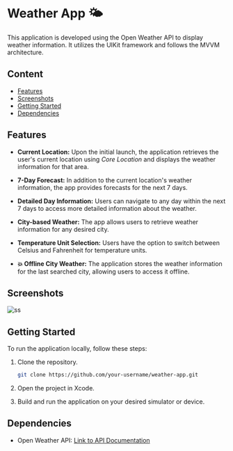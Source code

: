 # Weather App 🌤️

This application is developed using the Open Weather API to display weather information. It utilizes the UIKit framework and follows the MVVM architecture.


## Content
- [Features](https://github.com/ecemozturkk/WeatherApp/tree/main#features)
- [Screenshots](https://github.com/ecemozturkk/WeatherApp/tree/main#screenshots)
- [Getting Started](https://github.com/ecemozturkk/WeatherApp/tree/main#getting-started)
- [Dependencies](https://github.com/ecemozturkk/WeatherApp/tree/main#dependencies)

## Features

- **Current Location:** Upon the initial launch, the application retrieves the user's current location using *Core Location* and displays the weather information for that area.

- **7-Day Forecast:** In addition to the current location's weather information, the app provides forecasts for the next 7 days.

- **Detailed Day Information:** Users can navigate to any day within the next 7 days to access more detailed information about the weather.

- **City-based Weather:** The app allows users to retrieve weather information for any desired city.

- **Temperature Unit Selection:** Users have the option to switch between Celsius and Fahrenheit for temperature units.

-  **💥 Offline City Weather:** The application stores the weather information for the last searched city, allowing users to access it offline.

## Screenshots

![ss](https://github.com/ecemozturkk/WeatherApp/assets/56153715/f76bcdc5-d0d2-4f3d-b730-14126b27cbb9)

## Getting Started

To run the application locally, follow these steps:

1. Clone the repository.
   ```bash
   git clone https://github.com/your-username/weather-app.git
2.  Open the project in Xcode.
    
3.  Build and run the application on your desired simulator or device.
    

## Dependencies

-   Open Weather API: [Link to API Documentation](https://openweathermap.org/api)
